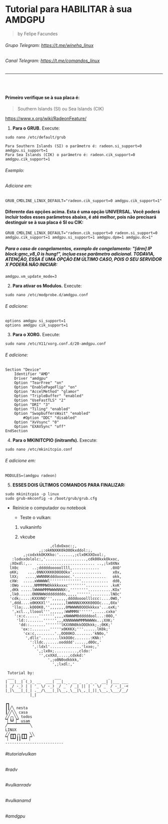 # Tutorial para HABILITAR à sua AMDGPU

> by Felipe Facundes
###### Grupo Telegram: https://t.me/winehq_linux
###### Canal Telegram: https://t.me/comandos_linux

------------------------------------------------------------------

<br></br>

#### Primeiro verifique se à sua placa é:

> Southern Islands (SI) ou Sea Islands (CIK)

https://www.x.org/wiki/RadeonFeature/

1. **Para o GRUB.** Execute:

`sudo nano /etc/default/grub`

```
Para Southern Islands (SI) o parâmetro é: radeon.si_support=0 amdgpu.si_support=1
Para Sea Islands (CIK) o parâmetro é: radeon.cik_support=0 amdgpu.cik_support=1
```

###### Exemplo:

###### Adicione em:

```
GRUB_CMDLINE_LINUX_DEFAULT="radeon.cik_support=0 amdgpu.cik_support=1"
```

#### Diferente das opções acima. Esta é uma opção UNIVERSAL. Você poderá incluir todos esses parâmetros abaixo, é até melhor, pois não precisará destinguir se à sua placa é SI ou CIK:

```
GRUB_CMDLINE_LINUX_DEFAULT="radeon.cik_support=0 radeon.si_support=0 amdgpu.cik_support=1 amdgpu.si_support=1 amdgpu.dpm=1 amdgpu.dc=1"
```

##### Para o caso de congelamentos, exemplo de congelamento: "[drm] IP block:gmc_v8_0 is hung!", inclua esse parâmetro adicional. TODAVIA, ATENÇÃO, ESSA É UMA OPÇÃO EM ÚLTIMO CASO, POIS O SEU SERVIDOR X PODERÁ NÃO INICIAR:

`amdgpu.vm_update_mode=3`

2. **Para ativar os Modulos.** Execute:

`sudo nano /etc/modprobe.d/amdgpu.conf`

###### E adicione:

```
options amdgpu si_support=1
options amdgpu cik_support=1
```

3. **Para o XORG.** Execute:

`sudo nano /etc/X11/xorg.conf.d/20-amdgpu.conf`

###### E adicione:

```
Section "Device"
	Identifier "AMD"
	Driver "amdgpu"
	Option "TearFree" "on" 
	Option "EnablePageFlip" "on"
	Option "AccelMethod" "glamor"
	Option "TripleBuffer" "enabled"
	Option "UseFastTLS" "2"
	Option "DRI" "3"
	Option "Tiling" "enabled"
	Option "SwapbuffersWait" "enabled"
        #Option "DDC" "disabled"
	Option "XvVsync" "0"
	Option "EXAVSync" "off"
EndSection
```

4. **Para o MKINITCPIO (initramfs).** Execute:

`sudo nano /etc/mkinitcpio.conf`

###### E adicione em:

```
MODULES=(amdgpu radeon)
```

5. **ESSES DOIS ÚLTIMOS COMANDOS PARA FINALIZAR:**

```
sudo mkinitcpio -p linux
sudo grub-mkconfig -o /boot/grub/grub.cfg
```

- Reinicie o computador ou notebook

  - Teste o vulkan:


  1. vulkaninfo
  
  2. vkcube
  
```
                    ,cldxOxoc:;,
               ,;:okKNXKK0kO0Okxddol:;,
        ,;codxkkOKXKko:'......,;clx0KXXOxol:,
   :lodxxdololc:,'..................,cdk00kxkOkxoc,
  ;XOxdl:,..  .......................... ..,;lx0XNx
  lX0c      ..;dddddooooollll,............     .0XO'
  oKK;    ....0NNXXKKK00OOOkx'.............     x0x,
  lXX;   ....,WWNNNKdddoooooc.'..............   okk,
  cXW:  .....xWWWWWl''''''''''''''............  dd0,
  :OWo ......NMMMMWOkkkkxxxc''''''''.......... .kxK'
  ,dKk .....lWWWWMMMWWWNNNX:,''''''''...........KOx'
  ,lk0......ONNNWWddddddddo,,,,,''''''.........lNOc'
  'cdk;....;KXXXNO''',,,,,,,ddddoooolllccc:....0WO,'
  ',ddd....o0KKKXl'',,,,,,,lWWNNNXXKKK00OOc...,0Xx'
   'llo;...kO00K0,'',,,,,,,0MWWWN0OOOkkkxx'...oxK;'
   ',xcl..,lloool''',,,,,,:WWMMMX''''''......cxko'
    ':x:c......''''''',,,,xNWWWM0dddddool...:00O,'
     'ld::.......'''''',,,KNNNWWWMMMWWWWx..;XXK;'
      'dd::.......'''''''lKXXNN0kkOOOkkk;.;0KK;'
       'ox::........'''''x0KKKX;'''......lK0k;'
        'cx:c,........'.,OO00KO........'kN0o,'
         ',dllc'........lkkOO0c.......:KNk:'
           ':lldc.......oodddd'.....,d0Oc,'
            ',:ldxl'..............'lxxo;,'
              ',;lx0x;..........,cldo:'
               '',cxXXd,....,cdxkd:'
                   ',;o0N0odkkkk,'
                     ',;lxdl:,'
 
 Tutorial by:
 ___    _             ___                     _
| __|__| (_)_ __  ___| __|_ _ __ _  _ _ _  __| |___ ___
| _/ -_) | | '_ \/ -_) _/ _` / _| || | ' \/ _` / -_|_-<
|_|\___|_|_| .__/\___|_|\__,_\__|\_,_|_||_\__,_\___/__/
           |_|

┏┓
┃┃╱╲ nesta
┃╱╱╲╲ casa
╱╱╭╮╲╲ todos
▔▏┗┛▕▔ usam
╱▔▔▔▔▔▔▔▔▔▔╲
LINUX
╱╱┏┳┓╭╮┏┳┓ ╲╲
▔▏┗┻┛┃┃┗┻┛▕▔
--------------------------
```


###### #tutorialvulkan
###### #radv
###### #vulkanradv
###### #vulkanamd
###### #amdgpu
